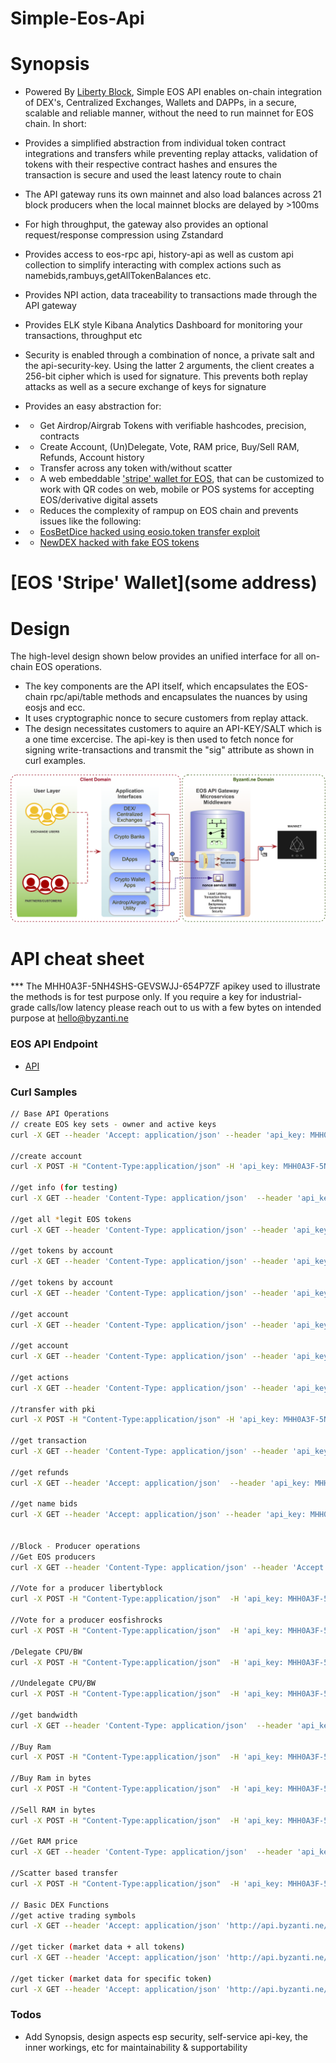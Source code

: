 # Simple-Eos-Api
# Synopsis

- Powered By [Liberty Block](https://libertyblock.io/), Simple EOS API enables on-chain integration of DEX's, Centralized Exchanges, Wallets and DAPPs, in a secure, scalable and reliable manner, without the need to run mainnet for EOS chain. In short:
- Provides a simplified abstraction from individual token contract integrations and transfers while preventing replay attacks, validation of tokens with their respective contract hashes and ensures the transaction is secure and used the least latency route to chain
- The API gateway runs its own mainnet and also load balances across 21 block producers when the local mainnet blocks are delayed by >100ms
- For high throughput, the gateway also provides an optional request/response compression using Zstandard
- Provides access to eos-rpc api, history-api as well as custom api collection to simplify interacting with complex actions such as namebids,rambuys,getAllTokenBalances etc.
- Provides NPI action, data traceability to transactions made through the API gateway
- Provides ELK style Kibana Analytics Dashboard for monitoring your transactions, throughput etc
- Security is enabled through a combination of nonce, a private salt and the api-security-key. Using the latter 2 arguments, the client creates a 256-bit cipher which is used for signature. This prevents both replay attacks as well as a secure exchange of keys for signature
- Provides an easy abstraction for:
- - Get Airdrop/Airgrab Tokens with verifiable hashcodes, precision, contracts
- - Create Account, (Un)Delegate, Vote, RAM price, Buy/Sell RAM, Refunds, Account history
- - Transfer across any token with/without scatter
- - A web embeddable ['stripe' wallet for EOS](http://api.byzanti.ne/wallet), that can be customized to work with QR codes on web, mobile or POS systems for accepting EOS/derivative digital assets
- - Reduces the complexity of rampup on EOS chain and prevents issues like the following:
- - [EosBetDice hacked using eosio.token transfer exploit](https://www.zdnet.com/article/blockchain-betting-app-mocks-competitor-for-getting-hacked-gets-hacked-four-days-later/)

- - [NewDEX hacked with fake EOS tokens](https://thenextweb.com/hardfork/2018/09/18/eos-hackers-exchange-fake/)

# [EOS 'Stripe' Wallet](some address)

# Design
The high-level design shown below provides an unified interface for all on-chain EOS operations.

- The key components are the API itself, which encapsulates the EOS-chain rpc/api/table methods and encapsulates the nuances by using eosjs and ecc.
- It uses cryptographic nonce to secure customers from replay attack.
- The design necessitates customers to aquire an API-KEY/SALT which is a one time excercise. The api-key is then used to fetch nonce for signing write-transactions and transmit the "sig" attribute as shown in curl examples.

![Alt text](/images/byzapi.png?raw=true "Byzantine API Gateway")

# API cheat sheet
*** The MHH0A3F-5NH4SHS-GEVSWJJ-654P7ZF apikey used to illustrate the methods is for test purpose only. If you require a key for industrial-grade calls/low latency please reach out to us with a few bytes on intended purpose at hello@byzanti.ne

### EOS API Endpoint
- [API](http://api.byzanti.ne)

### Curl Samples

```sh
// Base API Operations
// create EOS key sets - owner and active keys
curl -X GET --header 'Accept: application/json' --header 'api_key: MHH0A3F-5NH4SHS-GEVSWJJ-654P7ZF' 'http://api.byzanti.ne/getKeyset' | json_pp

//create account
curl -X POST -H "Content-Type:application/json" -H 'api_key: MHH0A3F-5NH4SHS-GEVSWJJ-654P7ZF' -d '{"creator":"gi3dcnjshege","name":"randomgooppy","owner":"EOS7m36vdT6WbE6JA25z9ePGhyWuqMYSLuCxLicMa1eLZ2YqSQqfh","active":"EOS59eusHMqbvJsPsdBKMNbuVHLz8kiif9NW27HQxiuge5iupvZec","sig":"6EF0AEFBFD50850D70366D5B7A6F04346BC81B2BDE0615CED49D803F1C2F042FAA42FF33723ADCC0E73CA4616603D29C4BF544FA515FB4BC1ECD55C9CE6DCF9E"}' http://api.byzanti.ne/createAccount | json_pp

//get info (for testing)
curl -X GET --header 'Content-Type: application/json'  --header 'api_key: MHH0A3F-5NH4SHS-GEVSWJJ-654P7ZF' 'http://api.byzanti.ne/info' | json_pp

//get all *legit EOS tokens
curl -X GET --header 'Content-Type: application/json' --header 'api_key: MHH0A3F-5NH4SHS-GEVSWJJ-654P7ZF' 'http://api.byzanti.ne/tokens' | json_pp

//get tokens by account
curl -X GET --header 'Content-Type: application/json' --header 'api_key: MHH0A3F-5NH4SHS-GEVSWJJ-654P7ZF' 'http://api.byzanti.ne/tokensByAccount/gi3dcnjshege' | json_pp

//get tokens by account
curl -X GET --header 'Content-Type: application/json' --header 'api_key: MHH0A3F-5NH4SHS-GEVSWJJ-654P7ZF' 'http://api.byzanti.ne/tokensByAccount/randomgooppy' | json_pp

//get account
curl -X GET --header 'Content-Type: application/json' --header 'api_key: MHH0A3F-5NH4SHS-GEVSWJJ-654P7ZF' 'http://api.byzanti.ne/getAccount/gi3dcnjshege' | json_pp

//get account
curl -X GET --header 'Content-Type: application/json' --header 'api_key: MHH0A3F-5NH4SHS-GEVSWJJ-654P7ZF' 'http://api.byzanti.ne/getAccount/randomgooppy' | json_pp

//get actions
curl -X GET --header 'Content-Type: application/json' --header 'api_key: MHH0A3F-5NH4SHS-GEVSWJJ-654P7ZF' 'http://api.byzanti.ne/getActions?account=gi3dcnjshege' | json_pp

//transfer with pki
curl -X POST -H "Content-Type:application/json" -H 'api_key: MHH0A3F-5NH4SHS-GEVSWJJ-654P7ZF' -d '{"from":"gi3dcnjshege","to":"randomgooppy","amount":"0.0001 EOS","memo":"random test","sig":"6EF0AEFBFD50850D70366D5B7A6F04346BC81B2BDE0615CED49D803F1C2F042FAA42FF33723ADCC0E73CA4616603D29C4BF544FA515FB4BC1ECD55C9CE6DCF9E"}' http://api.byzanti.ne/transfer | json_pp

//get transaction
curl -X GET --header 'Content-Type: application/json' --header 'api_key: MHH0A3F-5NH4SHS-GEVSWJJ-654P7ZF' 'http://api.byzanti.ne/transaction/5a309398bc60d7f2849080d3b88646a22d8e9f682a5d257f1ac7672d5122688d' | json_pp

//get refunds
curl -X GET --header 'Accept: application/json'  --header 'api_key: MHH0A3F-5NH4SHS-GEVSWJJ-654P7ZF' 'http://api.byzanti.ne/getRefunds/gi3dcnjshege' | json_pp

//get name bids
curl -X GET --header 'Accept: application/json' --header 'api_key: MHH0A3F-5NH4SHS-GEVSWJJ-654P7ZF' 'http://api.byzanti.ne/getNameBids/reddy' | json_pp


//Block - Producer operations
//Get EOS producers
curl -X GET --header 'Content-Type: application/json' --header 'Accept: application/json'  --header 'api_key: MHH0A3F-5NH4SHS-GEVSWJJ-654P7ZF' 'http://api.byzanti.ne/getProducers' | json_pp

//Vote for a producer libertyblock
curl -X POST -H "Content-Type:application/json"  -H 'api_key: MHH0A3F-5NH4SHS-GEVSWJJ-654P7ZF' -d '{"voter":"gi3dcnjshege","producer":"libertyblock","sig":"XFBEk+="}' http://api.byzanti.ne/voteProducer | json_pp

//Vote for a producer eosfishrocks
curl -X POST -H "Content-Type:application/json"  -H 'api_key: MHH0A3F-5NH4SHS-GEVSWJJ-654P7ZF' -d '{"voter":"gi3dcnjshege","producer":"eosfishrocks","sig":"XFBEk+="}' http://api.byzanti.ne/voteProducer | json_pp

/Delegate CPU/BW
curl -X POST -H "Content-Type:application/json"  -H 'api_key: MHH0A3F-5NH4SHS-GEVSWJJ-654P7ZF' -d '{"from":"gi3dcnjshege","receiver":"gi3dcnjshege","net":"0.0001 EOS","cpu":"0.0001 EOS","sig":"6EF0AEFBFD50850D70366D5B7A6F04346BC81B2BDE0615CED49D803F1C2F042FAA42FF33723ADCC0E73CA4616603D29C4BF544FA515FB4BC1ECD55C9CE6DCF9E"}' http://api.byzanti.ne/delegate | json_pp

//Undelegate CPU/BW
curl -X POST -H "Content-Type:application/json"  -H 'api_key: MHH0A3F-5NH4SHS-GEVSWJJ-654P7ZF' -d '{"from":"gi3dcnjshege","receiver":"gi3dcnjshege","net":"0.9188 EOS","cpu":"0.9188 EOS","sig":"XFBEk+="}' http://api.byzanti.ne/undelegate | json_pp

//get bandwidth
curl -X GET --header 'Content-Type: application/json'  --header 'api_key: MHH0A3F-5NH4SHS-GEVSWJJ-654P7ZF'  'http://api.byzanti.ne/getBandwidth/gi3dcnjshege' | json_pp

//Buy Ram
curl -X POST -H "Content-Type:application/json"  -H 'api_key: MHH0A3F-5NH4SHS-GEVSWJJ-654P7ZF' -d '{"payer":"gi3dcnjshege","receiver":"radomgoopy","quant":"0.0001 EOS","sig":"XFBEk+="}' http://api.byzanti.ne/undelegate | json_pp

//Buy Ram in bytes
curl -X POST -H "Content-Type:application/json"  -H 'api_key: MHH0A3F-5NH4SHS-GEVSWJJ-654P7ZF' -d '{"payer":"gi3dcnjshege","receiver":"gi3dcnjshege","bytes":240,"sig":"XFBEk+="}' http://api.byzanti.ne/buyRamBytes | json_pp

//Sell RAM in bytes
curl -X POST -H "Content-Type:application/json"  -H 'api_key: MHH0A3F-5NH4SHS-GEVSWJJ-654P7ZF' -d '{"account":"gi3dcnjshege","bytes":84,"sig":"XFBEk+="}' http://api.byzanti.ne/sellRamBytes | json_pp

//Get RAM price
curl -X GET --header 'Content-Type: application/json'  --header 'api_key: MHH0A3F-5NH4SHS-GEVSWJJ-654P7ZF'  'http://api.byzanti.ne/getRamPrice' | json_pp

//Scatter based transfer
curl -X POST -H "Content-Type:application/json"  -H 'api_key: MHH0A3F-5NH4SHS-GEVSWJJ-654P7ZF' -d '{"from":"gi3dcnjshege","to":"randomgooppy","amount":"0.0001 EOS","memo":"offline test","sig":"c77ac47879b2a8e622f9f301c98959cce5b97a53e4d42f5038d0d2d7cb78a0c3e3a135728fb5f5969a81f92cb0412727a040b143e12f57b533c7e0cc595ce965a6318cab00710549c3bc8984ec22b1c9c38f2db7e7e4cb6ba3bb48a3211db082c5315913977262004a4b8e0c052a8ee2","transactionHeaders":{"expiration": "2018-09-19T00:20:40", "ref_block_num": 19055, "ref_block_prefix": 4239914415}}' http://api.byzanti.ne/transferWithScatter | json_pp

// Basic DEX Functions
//get active trading symbols
curl -X GET --header 'Accept: application/json' 'http://api.byzanti.ne/symbols?api_key=MHH0A3F-5NH4SHS-GEVSWJJ-654P7ZF' | json_pp

//get ticker (market data + all tokens)
curl -X GET --header 'Accept: application/json' 'http://api.byzanti.ne/ticker?api_key=MHH0A3F-5NH4SHS-GEVSWJJ-654P7ZF' | json_pp

//get ticker (market data for specific token)
curl -X GET --header 'Accept: application/json' 'http://api.byzanti.ne/ticker?symbol=IQ&api_key=MHH0A3F-5NH4SHS-GEVSWJJ-654P7ZF' | json_pp

```

### Todos
- Add Synopsis, design aspects esp security, self-service api-key, the inner workings, etc for maintainability & supportability
